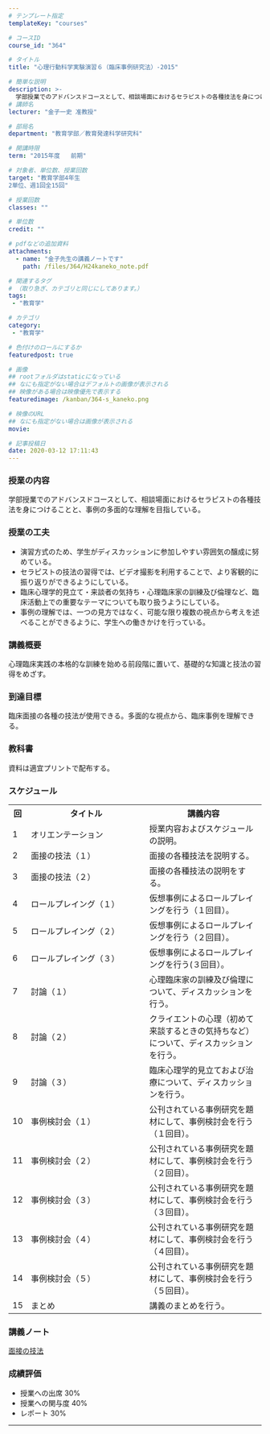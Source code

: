 ```yaml
---
# テンプレート指定
templateKey: "courses"

# コースID
course_id: "364"

# タイトル
title: "心理行動科学実験演習６（臨床事例研究法）-2015"

# 簡単な説明
description: >-
  学部授業でのアドバンスドコースとして、相談場面におけるセラピストの各種技法を身につけることと、事例の多面的な理解を目指している。 ....
# 講師名
lecturer: "金子一史 准教授"

# 部局名
department: "教育学部／教育発達科学研究科"

# 開講時限
term: "2015年度	前期"

# 対象者、単位数、授業回数
target: "教育学部4年生
2単位、週1回全15回"

# 授業回数
classes: ""

# 単位数
credit: ""

# pdfなどの追加資料
attachments:
  - name: "金子先生の講義ノートです" 
    path: /files/364/H24kaneko_note.pdf

# 関連するタグ
# （取り急ぎ、カテゴリと同じにしてあります。）
tags:
 - "教育学"

# カテゴリ
category:
 - "教育学"

# 色付けのロールにするか
featuredpost: true

# 画像
## rootフォルダはstaticになっている
## なにも指定がない場合はデフォルトの画像が表示される
## 映像がある場合は映像優先で表示する
featuredimage: /kanban/364-s_kaneko.png

# 映像のURL
## なにも指定がない場合は画像が表示される
movie: 

# 記事投稿日
date: 2020-03-12 17:11:43
---
```


### 授業の内容

学部授業でのアドバンスドコースとして、相談場面におけるセラピストの各種技法を身につけることと、事例の多面的な理解を目指している。


### 授業の工夫

* 演習方式のため、学生がディスカッションに参加しやすい雰囲気の醸成に努めている。
* セラピストの技法の習得では、ビデオ撮影を利用することで、より客観的に振り返りができるようにしている。
* 臨床心理学的見立て・来談者の気持ち・心理臨床家の訓練及び倫理など、臨床活動上での重要なテーマについても取り扱うようにしている。
* 事例の理解では、一つの見方ではなく、可能な限り複数の視点から考えを述べることができるように、学生への働きかけを行っている。






### 講義概要

心理臨床実践の本格的な訓練を始める前段階に置いて、基礎的な知識と技法の習得をめざす。

### 到達目標

臨床面接の各種の技法が使用できる。多面的な視点から、臨床事例を理解できる。

### 教科書

資料は適宜プリントで配布する。


<h3>スケジュール</h3>

<table class="basic" width="455">
<tr>
<th width="20" class="center">回</th>
<th width="435" class="center">タイトル</th>
<th width="435" class="center">講義内容</th>
</tr>

<tr>
<td width="20" class="center">1</td>
<td width="435">オリエンテーション</td>
<td width="435">授業内容およびスケジュールの説明。</td>
</tr>

<tr>
<td width="20" class="center">2</td>
<td width="435">面接の技法（１）</td>
<td width="435">面接の各種技法を説明する。</td>
</tr>

<tr>
<td width="20" class="center">3</td>
<td width="435">面接の技法（２）</td>
<td width="435">面接の各種技法の説明をする。</td>
</tr>

<tr>
<td width="20" class="center">4</td>
<td width="435">ロールプレイング（１）</td>
<td width="435"> 仮想事例によるロールプレイングを行う（１回目）。</td>
</tr>

<tr>
<td width="20" class="center">5</td>
<td width="435">ロールプレイング（２）</td>
<td width="435">仮想事例によるロールプレイングを行う（２回目）。</td>
</tr>

<tr>
<td width="20" class="center">6</td>
<td width="435">ロールプレイング（３）</td>
<td width="435"> 仮想事例によるロールプレイングを行う(３回目）。</td>
</tr>

<tr>
<td width="20" class="center">7</td>
<td width="435">討論（１）</td>
<td width="435">心理臨床家の訓練及び倫理について、ディスカッションを行う。</td>
</tr>

<tr>
<td width="20" class="center">8</td>
<td width="435">討論（２）</td>
<td width="435">クライエントの心理（初めて来談するときの気持ちなど）について、ディスカッションを行う。</td>
</tr>

<tr>
<td width="20" class="center">9</td>
<td width="435">討論（３）</td>
<td width="435">臨床心理学的見立ておよび治療について、ディスカッションを行う。</td>
</tr>

<tr>
<td width="20" class="center">10</td>
<td width="435"> 事例検討会（１）</td>
<td width="435">公刊されている事例研究を題材にして、事例検討会を行う（１回目）。</td>
</tr>

<tr>
<td width="20" class="center">11</td>
<td width="435">事例検討会（２）</td>
<td width="435">公刊されている事例研究を題材にして、事例検討会を行う（２回目）。</td>
</tr>

<tr>
<td width="20" class="center">12</td>
<td width="435">事例検討会（３）</td>
<td width="435">公刊されている事例研究を題材にして、事例検討会を行う（３回目）。</td>
</tr>

<tr>
<td width="20" class="center">13</td>
<td width="435">事例検討会（４）</td>
<td width="435">公刊されている事例研究を題材にして、事例検討会を行う（４回目）。</td>
</tr>

<tr>
<td width="20" class="center">14</td>
<td width="435">事例検討会（５）</td>
<td width="435">公刊されている事例研究を題材にして、事例検討会を行う（５回目）。</td>
</tr>

<tr>
<td width="20" class="center">15</td>
<td width="435">まとめ</td>
<td width="435">講義のまとめを行う。</td>
</tr>

</table>


### 講義ノート

[面接の技法](https://ocw.nagoya-u.jp/files/364/H24kaneko_note.pdf) 






### 成績評価

* 授業への出席 30%
* 授業への関与度 40%
* レポート 30%



-----